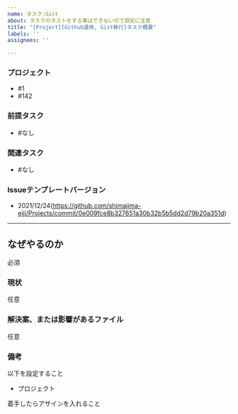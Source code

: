 ```yaml
---
name: タスク:Gist
about: タスクのネストをする事はできないので設定に注意
title: "[Project][Github運用, Gist移行]タスク概要"
labels: ''
assignees: ''

---
```


### プロジェクト
- #1
- #142

### 前提タスク
- #なし

### 関連タスク
- #なし

### Issueテンプレートバージョン
- 2021/12/24(https://github.com/shimajima-eiji/Projects/commit/0e009fce8b327651a30b32b5b5dd2d79b20a351d)

---

## なぜやるのか
必須

### 現状
任意

### 解決案、または影響があるファイル
任意

### 備考
以下を設定すること

- プロジェクト

着手したらアサインを入れること
